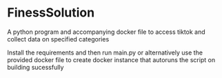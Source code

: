 # FinessSolution
A python program and accompanying docker file to access tiktok and collect data on specified categories

Install the requirements and then run main.py or alternatively use the provided docker file to create docker instance that autoruns the script on building sucessfully
